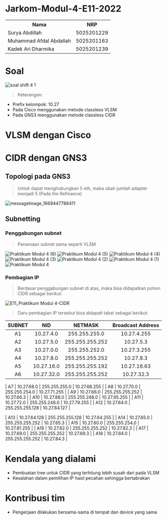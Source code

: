 # Jarkom-Modul-4-E11-2022

<table>
<tr>
<th>Nama</th>
<th>NRP </th>
</tr>
<tr>
<td>Surya Abdillah</td>
<td>5025201229 </td>
</tr>
<tr>
<td>Muhammad Afdal Abdallah</td>
<td>5025201163 </td>
</tr>
<tr>
<td>Kadek Ari Dharmika</td>
<td>5025201239 </td>
</tr>
</table>

# Soal

![soal shift 4 1](https://user-images.githubusercontent.com/103357229/203995895-d9ce437d-91ad-48c3-8c6a-47ab90fbf29b.png)

> Keterangan:

- Prefix kelompok: 10.27
- Pada Cisco menggunakan metode classless VLSM
- Pada GNS3 menggunakan metode classless CIDR

# VLSM dengan Cisco

# CIDR dengan GNS3

## Topologi pada GNS3
> Untuk dapat menghubungkan 5 eth, maka ubah jumlah adapter menjadi 5 (Pada the Refinance)

![messageImage_1669447786411](https://user-images.githubusercontent.com/103357229/204077715-4949330d-3f24-4011-8157-b725bbf73c22.jpg)

## Subnetting

### Penggabungan subnet
> Penamaan subnet sama seperti VLSM

![Praktikum Modul 4 (6)](https://user-images.githubusercontent.com/103357229/204079015-d0a2faf2-d4a2-4f3d-b7a2-4791ba5b8a99.jpg)
![Praktikum Modul 4 (5)](https://user-images.githubusercontent.com/103357229/204079020-8429d0bd-db13-4515-b205-a39c7bbe0846.jpg)
![Praktikum Modul 4 (4)](https://user-images.githubusercontent.com/103357229/204079022-e7237620-4b9b-4224-8b75-f3ca84778a82.jpg)
![Praktikum Modul 4 (3)](https://user-images.githubusercontent.com/103357229/204079023-ee6b4777-71b4-422c-9b73-012b3cccd816.jpg)
![Praktikum Modul 4 (2)](https://user-images.githubusercontent.com/103357229/204079032-339256dd-0f97-4d7a-8b8c-f0be553ee5c6.jpg)
![Praktikum Modul 4 (1)](https://user-images.githubusercontent.com/103357229/204079033-48c7b0b0-ff72-4a90-915d-44895ec1ccf4.jpg)
![Praktikum Modul 4](https://user-images.githubusercontent.com/103357229/204079036-d70a5160-4b5b-4956-86c4-5f71318b0d8e.jpg)

### Pembagian IP
> Berdasar penggabungan subnet di atas, maka bisa didapatkan pohon CIDR sebagai berikut:

![E11_Praktikum Modul 4-CIDR](https://user-images.githubusercontent.com/103357229/204079200-57bb1c66-433d-473d-b9e0-6cb73fb7ef30.jpg)

> Daru pembagian IP tersebut bisa didapati tabel sebagai berikut:

| SUBNET | NID    | NETMASK | Broadcast Address |
| :---:   | :---: | :---: | :---: |
| A1 |  10.27.4.0  |  255.255.255.0  | 10.27.4.255 |
| A2 | 10.27.5.0 | 255.255.255.252 | 10.27.5.3 |
| A3 | 10.27.0.0 | 255.255.252.0 | 10.27.3.255 |
| A4 | 10.27.8.0 | 255.255.255.252 | 10.27.8.3 |
| A5 | 10.27.16.0 | 255.255.255.192 | 10.27.16.63 |
| A6 | 10.27.32.0 | 255.255.255.252 | 10.27.32.3 |

| A7 | 10.27.68.0 | 255.255.255.0 | 10.27.68.255 |
| A8 | 10.27.70.0 | 255.255.254.0 | 10.27.71.255 |
| A9 | 10.27.66.0 | 255.255.255.252 | 10.27.66.3 |
| A10 | 10.27.88.0 | 255.255.248.0 | 10.27.95.255 |
| A11 | 10.27.72.0 | 255.255.248.0 | 10.27.79.255 |
| A12 | 10.27.64.0 | 255.255.255.128 | 10.27.64.127 |

| A13 | 10.27.64.128 | 255.255.255.128 | 10.27.64.255 |
| A14 | 10.27.65.0 | 255.255.255.252 | 10.27.65.3 |
| A15 | 10.27.80.0 | 255.255.254.0 | 10.27.81.255 |
| A16 | 10.27.82.0 | 255.255.255.252 | 10.27.82.3 |
| A17 | 10.27.69.0 | 255.255.255.252 | 10.27.69.3 |
| A18 | 10.27.84.0 | 255.255.255.252 | 10.27.84.3 |

# Kendala yang dialami

- Pembuatan tree untuk CIDR yang terhitung lebih susah dari pada VLSM
- Kesalahan dalam pemilihan IP hasil pecahan sehingga bertabrakan

# Kontribusi tim

- Pengerjaan dilakukan bersama-sama di tempat dan device yang sama
